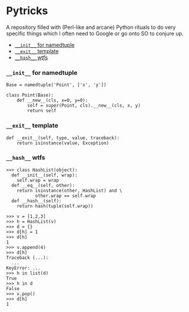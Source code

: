 # Pytricks

A repository filled with (Perl-like and arcane) Python rituals
to do very specific things which I often need to Google or go
onto SO to conjure up.

 - [``__init__`` for namedtuple](#__init__-for-namedtuple)
 - [``__exit__`` template](#__exit__-template)
 - [``__hash__`` wtfs](#__hash__-wtfs)

### ``__init__`` for namedtuple

```
Base = namedtuple('Point', ['x', 'y'])

class Point(Base):
    def __new__(cls, x=0, y=0):
        self = super(Point, cls).__new__(cls, x, y)
        return self
```

### ``__exit__`` template

```
def __exit__(self, type, value, traceback):
    return isinstance(value, Exception)
```

### ``__hash__`` wtfs

```
>>> class HashList(object):
  def __init__(self, wrap):
    self.wrap = wrap
  def __eq__(self, other):
    return isinstance(other, HashList) and \
           other.wrap == self.wrap
  def __hash__(self):
    return hash(tuple(self.wrap))

>>> v = [1,2,3]
>>> h = HashList(v)
>>> d = {}
>>> d[h] = 1
>>> d[h]
1
>>> v.append(4)
>>> d[h]
Traceback (...):
  ...
KeyError: ...
>>> h in list(d)
True
>>> h in d
False
>>> v.pop()
>>> d[h]
1
```
